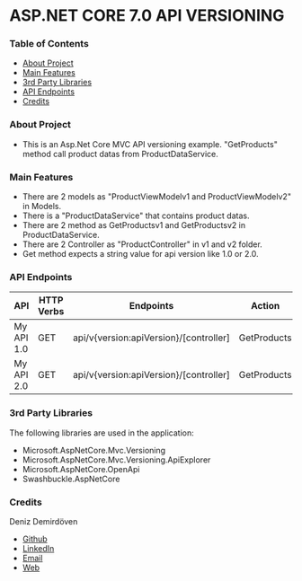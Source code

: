# ASP.NET CORE 7.0 API VERSIONING

### Table of Contents

- [About Project](#about-project)
- [Main Features](#main-features)
- [3rd Party Libraries](#3rd-party-libraries)
- [API Endpoints](#api-endpoints)
- [Credits](#credits)

### About Project

- This is an Asp.Net Core MVC API versioning example. "GetProducts" method call product datas from ProductDataService.


### Main Features

- There are 2 models as "ProductViewModelv1 and ProductViewModelv2" in Models.
- There is a "ProductDataService" that contains product datas. 
- There are 2 method as GetProductsv1 and GetProductsv2 in ProductDataService. 
- There are 2 Controller as "ProductController" in v1 and v2 folder.
- Get method expects a string value for api version like 1.0 or 2.0.

### API Endpoints
| API            | HTTP Verbs | Endpoints                                | Action        |
| -------------- | ---------- | ---------------------------------------- | ------------- |
| My API 1.0     | GET        | api/v{version:apiVersion}/[controller]   | GetProducts   |
| My API 2.0     | GET        | api/v{version:apiVersion}/[controller]   | GetProducts   |

### 3rd Party Libraries

The following libraries are used in the application:

- Microsoft.AspNetCore.Mvc.Versioning
- Microsoft.AspNetCore.Mvc.Versioning.ApiExplorer
- Microsoft.AspNetCore.OpenApi
- Swashbuckle.AspNetCore

### Credits

Deniz Demirdöven

- [Github](https://github.com/DenizDemirdoven)
- [LinkedIn](https://www.linkedin.com/in/denizdemirdoven)
- [Email](mailto:denizdemirdoven@gmail.com)
- [Web](https://www.denizdemirdoven.com/)